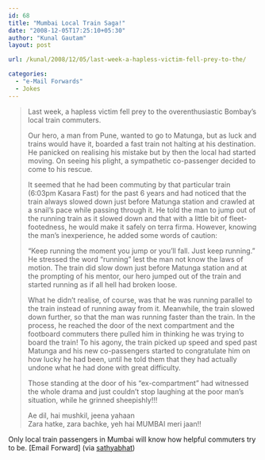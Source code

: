```yaml
---
id: 68
title: "Mumbai Local Train Saga!"
date: "2008-12-05T17:25:10+05:30"
author: "Kunal Gautam"
layout: post

url: /kunal/2008/12/05/last-week-a-hapless-victim-fell-prey-to-the/

categories:
  - "e-Mail Forwards"
  - Jokes
---
```


> Last week, a hapless victim fell prey to the overenthusiastic Bombay’s local train commuters.
>
> Our hero, a man from Pune, wanted to go to Matunga, but as luck and trains would have it, boarded a fast train not halting at his destination. He panicked on realising his mistake but by then the local had started moving. On seeing his plight, a sympathetic co-passenger decided to come to his rescue.
>
> It seemed that he had been commuting by that particular train (6:03pm Kasara Fast) for the past 6 years and had noticed that the train always slowed down just before Matunga station and crawled at a snail’s pace while passing through it. He told the man to jump out of the running train as it slowed down and that with a little bit of fleet-footedness, he would make it safely on terra firma. However, knowing the man’s inexperience, he added some words of caution:
>
> “Keep running the moment you jump or you’ll fall. Just keep running.” He stressed the word “running” lest the man not know the laws of motion. The train did slow down just before Matunga station and at the prompting of his mentor, our hero jumped out of the train and started running as if all hell had broken loose.
>
> What he didn’t realise, of course, was that he was running parallel to the train instead of running away from it. Meanwhile, the train slowed down further, so that the man was running faster than the train. In the process, he reached the door of the next compartment and the footboard commuters there pulled him in thinking he was trying to board the train! To his agony, the train picked up speed and sped past Matunga and his new co-passengers started to congratulate him on how lucky he had been, until he told them that they had actually undone what he had done with great difficulty.
>
> Those standing at the door of his “ex-compartment” had witnessed the whole drama and just couldn’t stop laughing at the poor man’s situation, while he grinned sheepishly!!!
>
> Ae dil, hai mushkil, jeena yahaan  
> Zara hatke, zara bachke, yeh hai MUMBAI meri jaan!!

Only local train passengers in Mumbai will know how helpful commuters try to be. [Email Forward] (via [sathyabhat](http://tumble.sathyabh.at/))
